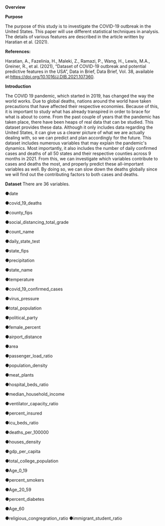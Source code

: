**Overview**

**Purpose**

The purpose of this study is to investigate the COVID-19 outbreak in the United States. This paper will use different statistical techniques in analysis. The details of various features are described in the article written by Haratian et al. (2021).

**References:**

Haratian, A., Fazelinia, H., Maleki, Z., Ramazi, P., Wang, H., Lewis, M.A., Greiner, R., et al. (2021), “Dataset of COVID-19 outbreak and potential predictive features in the USA”, Data in Brief, Data Brief, Vol. 38, available at:https://doi.org/10.1016/J.DIB.2021.107360.

**Introduction**

The COVID 19 pandemic, which started in 2019, has changed the way the world works. Due to global deaths, nations around the world have taken precautions that have affected their respective economies. Because of this, it is important to study what has already transpired in order to brace for what is about to come. From the past couple of years that the pandemic has taken place, there have been heaps of real data that can be studied. This dataset provides these data. Although it only includes data regarding the United States, it can give us a clearer picture of what we are actually dealing with, so we can predict and plan accordingly for the future.
This dataset includes numerous variables that may explain the pandemic's dynamics. Most importantly, it also includes the number of daily confirmed cases and deaths of all 50 states and their respective counties across 9 months in 2021. From this, we can investigate which variables contribute to cases and deaths the most, and properly predict these all-important variables as well. By doing so, we can slow down the deaths globally since we will find out the contributing factors to both cases and deaths.

**Dataset**
There are 36 variables.

●date

●covid_19_deaths

●county_fips

●social_distancing_total_grade

●count_name

●daily_state_test

●state_fips

●precipitation

●state_name

●temperature

●covid_19_confirmed_cases

●virus_pressure

●total_population

●political_party

●female_percent

●airport_distance

●area

●passenger_load_ratio

●population_density

●meat_plants

●hospital_beds_ratio

●median_household_income

●ventilator_capacity_ratio

●percent_insured

●icu_beds_ratio

●deaths_per_100000

●houses_density

●gdp_per_capita

●total_college_population

●Age_0_19

●percent_smokers

●Age_20_59

●percent_diabetes

●Age_60

●religious_congregration_ratio
●immigrant_student_ratio

